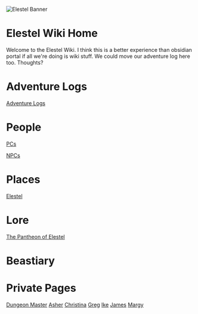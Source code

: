 <!-- TITLE: Elestel Wiki Home -->
<!-- SUBTITLE: The root page of the Elestel Wiki -->

![Elestel Banner](https://i.imgur.com/DMQfQiN.jpg)
# Elestel Wiki Home
Welcome to the Elestel Wiki. I think this is a better experience than obsidian portal if all we're doing is wiki stuff. We could move our adventure log here too. Thoughts?

# Adventure Logs
[Adventure Logs](public/logs/home)

# People

[PCs](public/people/player-characters)

[NPCs](public/people/npcs)

# Places
[Elestel](public/places/elestel)
# Lore
[The Pantheon of Elestel](public/lore/pantheon)

# Beastiary

# Private Pages
[Dungeon Master](private/dungeon-master/home)
[Asher](private/asher/home)
[Christina](private/christina/home)
[Greg](private/greg/home)
[Ike](private/ike/home)
[James](private/james/home)
[Margy](private/margy/home)
